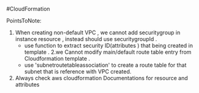 #CloudFormation 

PointsToNote:

1. When creating non-default VPC , we cannot add securitygroup in instance resource , instead should use securitygroupId .
	- use function to extract security ID(attributes ) that being created in template .
2.we Cannot modify main/default route table entry from Cloudformation template .
	- use 'subnetroutetableassociation' to create a route table for that subnet that is reference with VPC created.
3. Always check aws cloudformation Documentations for resource and attributes   
